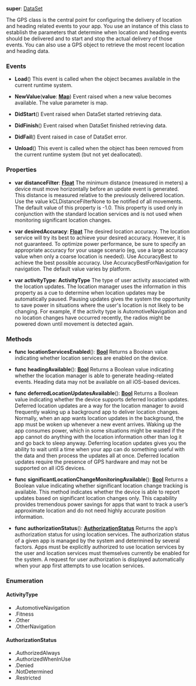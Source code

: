 **super**: [DataSet](DataSet.md)

The GPS class is the central point for configuring the delivery of location and heading related events to your app. You use an instance of this class to establish the parameters that determine when location and heading events should be delivered and to start and stop the actual delivery of those events. You can also use a GPS object to retrieve the most recent location and heading data.

### Events

* **Load**()
This event is called when the object becames available in the current runtime system.

* **NewValue**(**value**: <strong>[Map](../gravity/maps.md)</strong>)
Event raised when a new value becomes available. The value parameter is map.

* **DidStart**()
Event raised when DataSet started retrieving data.

* **DidFinish**()
Event raised when DataSet finished retrieving data.

* **DidFail**()
Event raised in case of DataSet error.

* **Unload**()
This event is called when the object has been removed from the current runtime system (but not yet deallocated).



### Properties

* **var** **distanceFilter**: **[Float](../gravity/types.md)**
The minimum distance (measured in meters) a device must move horizontally before an update event is generated. This distance is measured relative to the previously delivered location. Use the value kCLDistanceFilterNone to be notified of all movements. The default value of this property is -1.0. This property is used only in conjunction with the standard location services and is not used when monitoring significant location changes.

* **var** **desiredAccuracy**: **[Float](../gravity/types.md)**
The desired location accuracy. The location service will try its best to achieve your desired accuracy. However, it is not guaranteed. To optimize power performance, be sure to specify an appropriate accuracy for your usage scenario (eg, use a large accuracy value when only a coarse location is needed). Use AccuracyBest to achieve the best possible accuracy. Use AccuracyBestForNavigation for navigation. The default value varies by platform.

* **var** **activityType**: **ActivityType**
The type of user activity associated with the location updates. The location manager uses the information in this property as a cue to determine when location updates may be automatically paused. Pausing updates gives the system the opportunity to save power in situations where the user's location is not likely to be changing. For example, if the activity type is AutomotiveNavigation and no location changes have occurred recently, the radios might be powered down until movement is detected again.



### Methods

* **func** **locationServicesEnabled**(): <strong>[Bool](../gravity/types.md)</strong> 
Returns a Boolean value indicating whether location services are enabled on the device.

* **func** **headingAvailable**(): <strong>[Bool](../gravity/types.md)</strong> 
Returns a Boolean value indicating whether the location manager is able to generate heading-related events. Heading data may not be available on all iOS-based devices.

* **func** **deferredLocationUpdatesAvailable**(): <strong>[Bool](../gravity/types.md)</strong> 
Returns a Boolean value indicating whether the device supports deferred location updates. Deferred location updates are a way for the location manager to avoid frequently waking up a background app to deliver location changes. Normally, when an app wants location updates in the background, the app must be woken up whenever a new event arrives. Waking up the app consumes power, which in some situations might be wasted if the app cannot do anything with the location information other than log it and go back to sleep anyway. Deferring location updates gives you the ability to wait until a time when your app can do something useful with the data and then process the updates all at once. Deferred location updates require the presence of GPS hardware and may not be supported on all iOS devices.

* **func** **significantLocationChangeMonitoringAvailable**(): <strong>[Bool](../gravity/types.md)</strong> 
Returns a Boolean value indicating whether significant location change tracking is available. This method indicates whether the device is able to report updates based on significant location changes only. This capability provides tremendous power savings for apps that want to track a user’s approximate location and do not need highly accurate position information.

* **func** **authorizationStatus**(): <strong><a href="#_enum_AuthorizationStatus">AuthorizationStatus</a></strong> 
Returns the app’s authorization status for using location services. The authorization status of a given app is managed by the system and determined by several factors. Apps must be explicitly authorized to use location services by the user and location services must themselves currently be enabled for the system. A request for user authorization is displayed automatically when your app first attempts to use location services.





### Enumeration

#### ActivityType
 * .AutomotiveNavigation
 * .Fitness
 * .Other
 * .OtherNavigation

#### AuthorizationStatus
 * .AuthorizedAlways
 * .AuthorizedWhenInUse
 * .Denied
 * .NotDetermined
 * .Restricted



